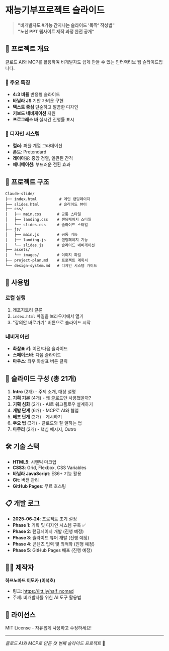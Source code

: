 # 재능기부프로젝트 슬라이드

> **"비개발자도 #가능 간지나는 슬라이드 '똑딱' 작성법"**  
> **"노션 PPT 웹사이트 제작 과정 완전 공개"**

## 🎯 프로젝트 개요

클로드 AI와 MCP를 활용하여 비개발자도 쉽게 만들 수 있는 인터랙티브 웹 슬라이드입니다.

### 🌟 주요 특징
- **4:3 비율** 반응형 슬라이드
- **바닐라 JS** 기반 가벼운 구현
- **텍스트 중심** 단순하고 깔끔한 디자인
- **키보드 네비게이션** 지원
- **프로그래스 바** 실시간 진행률 표시

### 🎨 디자인 시스템
- **컬러**: 퍼플 계열 그라데이션
- **폰트**: Pretendard
- **레이아웃**: 중앙 정렬, 일관된 간격
- **애니메이션**: 부드러운 전환 효과

## 📁 프로젝트 구조

```
Claude-slide/
├── index.html          # 메인 랜딩페이지
├── slides.html         # 슬라이드 뷰어
├── css/
│   ├── main.css       # 공통 스타일
│   ├── landing.css    # 랜딩페이지 스타일
│   └── slides.css     # 슬라이드 스타일
├── js/
│   ├── main.js        # 공통 기능
│   ├── landing.js     # 랜딩페이지 기능
│   └── slides.js      # 슬라이드 네비게이션
├── assets/
│   └── images/        # 이미지 파일
├── project-plan.md    # 프로젝트 계획서
└── design-system.md   # 디자인 시스템 가이드
```

## 🚀 사용법

### 로컬 실행
1. 레포지토리 클론
2. `index.html` 파일을 브라우저에서 열기
3. "강의안 바로가기" 버튼으로 슬라이드 시작

### 네비게이션
- **화살표 키**: 이전/다음 슬라이드
- **스페이스바**: 다음 슬라이드
- **마우스**: 좌우 화살표 버튼 클릭

## 📝 슬라이드 구성 (총 21개)

1. **Intro** (2개) - 주제 소개, 대상 설명
2. **기획 기본** (4개) - 왜 클로드만 사용했을까?
3. **기획 심화** (2개) - AI로 워크플로우 설계하기
4. **개발 단계** (6개) - MCP로 AI와 협업
5. **배포 단계** (2개) - 게시하기
6. **주요 팁** (3개) - 클로드와 잘 일하는 법
7. **마무리** (2개) - 핵심 메시지, Outro

## 🛠️ 기술 스택

- **HTML5**: 시맨틱 마크업
- **CSS3**: Grid, Flexbox, CSS Variables
- **바닐라 JavaScript**: ES6+ 기능 활용
- **Git**: 버전 관리
- **GitHub Pages**: 무료 호스팅

## 📋 개발 로그

- **2025-06-24**: 프로젝트 초기 설정
- **Phase 1**: 기획 및 디자인 시스템 구축 ✅
- **Phase 2**: 랜딩페이지 개발 (진행 예정)
- **Phase 3**: 슬라이드 뷰어 개발 (진행 예정)
- **Phase 4**: 콘텐츠 입력 및 최적화 (진행 예정)
- **Phase 5**: GitHub Pages 배포 (진행 예정)

## 👨‍💻 제작자

**하프노마드 이모카 (이석호)**
- 링크: https://litt.ly/half_nomad
- 주제: 비개발자를 위한 AI 도구 활용법

## 📄 라이선스

MIT License - 자유롭게 사용하고 수정하세요!

---

*클로드 AI와 MCP로 만든 첫 번째 슬라이드 프로젝트* 🎉
